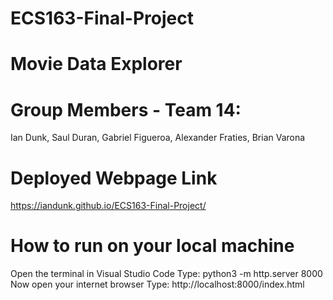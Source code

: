 # ECS163-Final-Project
# Movie Data Explorer

# Group Members - Team 14:
Ian Dunk,
Saul Duran,
Gabriel Figueroa,
Alexander Fraties,
Brian Varona

# Deployed Webpage Link
https://iandunk.github.io/ECS163-Final-Project/

# How to run on your local machine
Open the terminal in Visual Studio Code
Type: python3 -m http.server 8000
Now open your internet browser
Type: http://localhost:8000/index.html